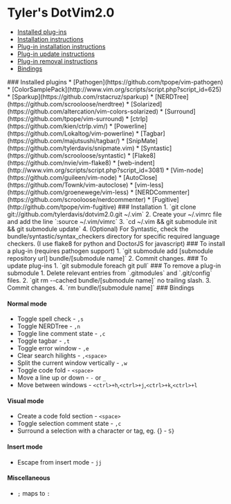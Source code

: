 # Tyler's DotVim2.0

* [Installed plug-ins](#plugins)
* [Installation instructions](#install)
* [Plug-in installation instructions](#plugin-install)
* [Plug-in update instructions](#plugin-update)
* [Plug-in removal instructions](#plugin-remove)
* [Bindings](#bindings)

<a name=plugins>
### Installed plugins
* [Pathogen](https://github.com/tpope/vim-pathogen)
* [ColorSamplePack](http://www.vim.org/scripts/script.php?script_id=625)
* [Sparkup](https://github.com/rstacruz/sparkup)
* [NERDTree](https://github.com/scrooloose/nerdtree)
* [Solarized](https://github.com/altercation/vim-colors-solarized)
* [Surround](https://github.com/tpope/vim-surround)
* [ctrlp](https://github.com/kien/ctrlp.vim/)
* [Powerline](https://github.com/Lokaltog/vim-powerline)
* [Tagbar](https://github.com/majutsushi/tagbar/)
* [SnipMate](https://github.com/tylerdavis/snipmate.vim)
* [Syntastic](https://github.com/scrooloose/syntastic)
* [Flake8](https://github.com/nvie/vim-flake8)
* [web-indent](http://www.vim.org/scripts/script.php?script_id=3081)
* [Vim-node](https://github.com/guileen/vim-node)
* [AutoClose](https://github.com/Townk/vim-autoclose)
* [vim-less](https://github.com/groenewege/vim-less)
* [NERDCommenter](https://github.com/scrooloose/nerdcommenter)
* [Fugitive](http://github.com/tpope/vim-fugitive)

<a name=install>
### Installation
1. `git clone git://github.com/tylerdavis/dotvim2.0.git ~/.vim`
2. Create your ~/.vimrc file and add the line `:source ~/.vim/vimrc`
3. `cd ~/.vim && git submodule init && git submodule update`
4. (Optional) For Syntastic, check the bundle/syntastic/syntax_checkers directory for specific required language checkers.  (I use flake8 for python and DoctorJS for javascript)

<a name=plugin-install>
### To install a plug-in (requires pathogen support)
1. `git submodule add [submodule repository url] bundle/[submodule name]`
2. Commit changes.

<a name=plugin-update>
### To update plug-ins
1. `git submodule foreach git pull`

<a name=plugin-remove>
### To remove a plug-in submodule
1. Delete relevant entries from `.gitmodules` and `.git/config` files.
2. `git rm --cached bundle/[submodule name]` no trailing slash.
3. Commit changes.
4. `rm bundle/[submodule name]`

<a name=bindings>
### Bindings

#### Normal mode
* Toggle spell check - `,s`
* Toggle NERDTree - `,n`
* Toggle line comment state - `,c`
* Toggle tagbar - `,t`
* Toggle error window - `,e`
* Clear search hilights - `,<space>`
* Split the current window vertically - `,w`
* Toggle code fold - `<space>`
* Move a line up or down - `-` or `_`
* Move between windows - `<ctrl>+h`,`<ctrl>+j`,`<ctrl>+k`,`<ctrl>+l`  

#### Visual mode
* Create a code fold section - `<space>`
* Toggle selection comment state - `,c`
* Surround a selection with a character or tag, eg. {} - `S}`

#### Insert mode
* Escape from insert mode - `jj`

#### Miscellaneous
* `;` maps to `:`
